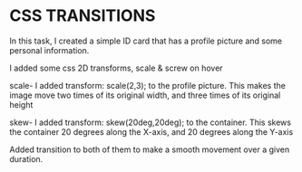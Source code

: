 # CSS TRANSITIONS

In this task, I created a simple ID card that has a profile picture and some personal information.

I added some css 2D transforms, scale & screw on hover

scale- I added transform: scale(2,3); to the profile picture. This makes the image move two times of its original width, and three times of its original height

skew- I added transform: skew(20deg,20deg); to the container. This skews the container 20 degrees along the X-axis, and 20 degrees along the Y-axis

Added transition to both of them to make a smooth movement over a given duration.